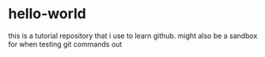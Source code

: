 # hello-world
this is a tutorial repository that i use to learn github. might also be a sandbox for when testing git commands out
